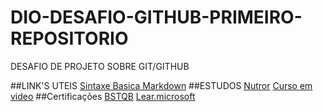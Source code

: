 # DIO-DESAFIO-GITHUB-PRIMEIRO-REPOSITORIO
DESAFIO DE PROJETO SOBRE GIT/GITHUB

##LINK'S UTEIS
[Sintaxe Basica Markdown](https://www.markdownguide.org/basic-syntax/)
##ESTUDOS
[Nutror](https://www.nutror.com/)
[Curso em video](https://www.cursoemvideo.com/cursos/)
##Certificações
[BSTQB](https://bstqb.org.br/b9/)
[Lear.microsoft](https://learn.microsoft.com/pt-br/certifications/)
